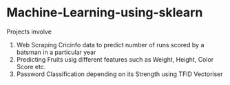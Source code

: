 # Machine-Learning-using-sklearn

Projects involve

1. Web Scraping Cricinfo data to predict number of runs scored by a batsman in a particular year
2. Predicting Fruits usig different features such as Weight, Height, Color Score etc.
3. Password Classification depending on its Strength using TFID Vectoriser
